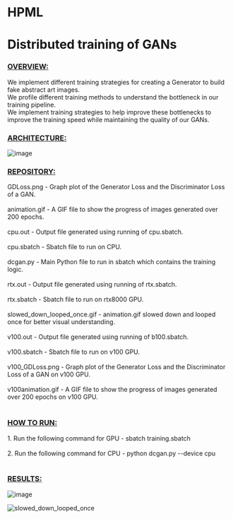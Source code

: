 # HPML
<h1>Distributed training of GANs</h1>

<h3> <u> OVERVIEW: </u> </h3>
We implement different training strategies for creating a Generator to build fake abstract art images. <br>
We profile different training methods to understand the bottleneck in our training pipeline. <br>
We implement training strategies to help improve these bottlenecks to improve the training speed while maintaining the quality of our GANs. <br>

<h3> <u> ARCHITECTURE: </u> </h3>

![image](https://user-images.githubusercontent.com/47019139/168489567-050c0a44-8253-4208-8270-1f178e87d20c.png)

<h3> <u> REPOSITORY: </u> </h3>
GDLoss.png - Graph plot of the Generator Loss and the Discriminator Loss of a GAN. <br><br>
animation.gif - A GIF file to show the progress of images generated over 200 epochs. <br><br>
cpu.out - Output file generated using running of cpu.sbatch. <br><br>
cpu.sbatch - Sbatch file to run on CPU. <br><br>
dcgan.py - Main Python file to run in sbatch which contains the training logic. <br><br>
rtx.out - Output file generated using running of rtx.sbatch. <br><br>
rtx.sbatch - Sbatch file to run on rtx8000 GPU. <br><br>
slowed_down_looped_once.gif - animation.gif slowed down and looped once for better visual understanding. <br><br>
v100.out - Output file generated using running of b100.sbatch. <br><br>
v100.sbatch - Sbatch file to run on v100 GPU. <br><br>
v100_GDLoss.png - Graph plot of the Generator Loss and the Discriminator Loss of a GAN on v100 GPU. <br><br>
v100animation.gif - A GIF file to show the progress of images generated over 200 epochs on v100 GPU. <br><br>

<h3> <u> HOW TO RUN: </u> </h3>
1. Run the following command for GPU - sbatch training.sbatch <br><br>
2. Run the following command for CPU - python dcgan.py --device cpu <br><br>

<h3> <u> RESULTS: </u> </h3>

![image](https://user-images.githubusercontent.com/47019139/168666005-45aef600-f980-4e4b-8ba6-d560f416bb94.png)

![slowed_down_looped_once](https://user-images.githubusercontent.com/47019139/168666158-5f1450e6-6c74-476f-8637-1dfc7f256ace.gif)

